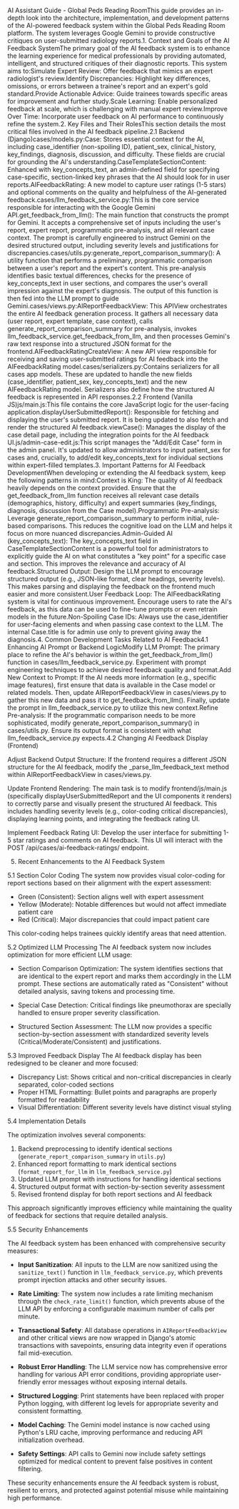 AI Assistant Guide - Global Peds Reading RoomThis guide provides an in-depth look into the architecture, implementation, and development patterns of the AI-powered feedback system within the Global Peds Reading Room platform. The system leverages Google Gemini to provide constructive critiques on user-submitted radiology reports.1. Context and Goals of the AI Feedback SystemThe primary goal of the AI feedback system is to enhance the learning experience for medical professionals by providing automated, intelligent, and structured critiques of their diagnostic reports. This system aims to:Simulate Expert Review: Offer feedback that mimics an expert radiologist's review.Identify Discrepancies: Highlight key differences, omissions, or errors between a trainee's report and an expert's gold standard.Provide Actionable Advice: Guide trainees towards specific areas for improvement and further study.Scale Learning: Enable personalized feedback at scale, which is challenging with manual expert review.Improve Over Time: Incorporate user feedback on AI performance to continuously refine the system.2. Key Files and Their RolesThis section details the most critical files involved in the AI feedback pipeline.2.1 Backend (Django)cases/models.py:Case: Stores essential context for the AI, including case_identifier (non-spoiling ID), patient_sex, clinical_history, key_findings, diagnosis, discussion, and difficulty. These fields are crucial for grounding the AI's understanding.CaseTemplateSectionContent: Enhanced with key_concepts_text, an admin-defined field for specifying case-specific, section-linked key phrases that the AI should look for in user reports.AIFeedbackRating: A new model to capture user ratings (1-5 stars) and optional comments on the quality and helpfulness of the AI-generated feedback.cases/llm_feedback_service.py:This is the core service responsible for interacting with the Google Gemini API.get_feedback_from_llm(): The main function that constructs the prompt for Gemini. It accepts a comprehensive set of inputs including the user's report, expert report, programmatic pre-analysis, and all relevant case context. The prompt is carefully engineered to instruct Gemini on the desired structured output, including severity levels and justifications for discrepancies.cases/utils.py:generate_report_comparison_summary(): A utility function that performs a preliminary, programmatic comparison between a user's report and the expert's content. This pre-analysis identifies basic textual differences, checks for the presence of key_concepts_text in user sections, and compares the user's overall impression against the expert's diagnosis. The output of this function is then fed into the LLM prompt to guide Gemini.cases/views.py:AIReportFeedbackView: This APIView orchestrates the entire AI feedback generation process. It gathers all necessary data (user report, expert template, case context), calls generate_report_comparison_summary for pre-analysis, invokes llm_feedback_service.get_feedback_from_llm, and then processes Gemini's raw text response into a structured JSON format for the frontend.AIFeedbackRatingCreateView: A new API view responsible for receiving and saving user-submitted ratings for AI feedback into the AIFeedbackRating model.cases/serializers.py:Contains serializers for all cases app models. These are updated to handle the new fields (case_identifier, patient_sex, key_concepts_text) and the new AIFeedbackRating model. Serializers also define how the structured AI feedback is represented in API responses.2.2 Frontend (Vanilla JS)js/main.js:This file contains the core JavaScript logic for the user-facing application.displayUserSubmittedReport(): Responsible for fetching and displaying the user's submitted report. It is being updated to also fetch and render the structured AI feedback.viewCase(): Manages the display of the case detail page, including the integration points for the AI feedback UI.js/admin-case-edit.js:This script manages the "Add/Edit Case" form in the admin panel. It's updated to allow administrators to input patient_sex for cases and, crucially, to add/edit key_concepts_text for individual sections within expert-filled templates.3. Important Patterns for AI Feedback DevelopmentWhen developing or extending the AI feedback system, keep the following patterns in mind:Context is King: The quality of AI feedback heavily depends on the context provided. Ensure that the get_feedback_from_llm function receives all relevant case details (demographics, history, difficulty) and expert summaries (key_findings, diagnosis, discussion from the Case model).Programmatic Pre-analysis: Leverage generate_report_comparison_summary to perform initial, rule-based comparisons. This reduces the cognitive load on the LLM and helps it focus on more nuanced discrepancies.Admin-Guided AI (key_concepts_text): The key_concepts_text field in CaseTemplateSectionContent is a powerful tool for administrators to explicitly guide the AI on what constitutes a "key point" for a specific case and section. This improves the relevance and accuracy of AI feedback.Structured Output: Design the LLM prompt to encourage structured output (e.g., JSON-like format, clear headings, severity levels). This makes parsing and displaying the feedback on the frontend much easier and more consistent.User Feedback Loop: The AIFeedbackRating system is vital for continuous improvement. Encourage users to rate the AI's feedback, as this data can be used to fine-tune prompts or even retrain models in the future.Non-Spoiling Case IDs: Always use the case_identifier for user-facing elements and when passing case context to the LLM. The internal Case.title is for admin use only to prevent giving away the diagnosis.4. Common Development Tasks Related to AI Feedback4.1 Enhancing AI Prompt or Backend LogicModify LLM Prompt: The primary place to refine the AI's behavior is within the get_feedback_from_llm() function in cases/llm_feedback_service.py. Experiment with prompt engineering techniques to achieve desired feedback quality and format.Add New Context to Prompt: If the AI needs more information (e.g., specific image features), first ensure that data is available in the Case model or related models. Then, update AIReportFeedbackView in cases/views.py to gather this new data and pass it to get_feedback_from_llm(). Finally, update the prompt in llm_feedback_service.py to utilize this new context.Refine Pre-analysis: If the programmatic comparison needs to be more sophisticated, modify generate_report_comparison_summary() in cases/utils.py. Ensure its output format is consistent with what llm_feedback_service.py expects.4.2 Changing AI Feedback Display (Frontend)

Adjust Backend Output Structure: If the frontend requires a different JSON structure for the AI feedback, modify the _parse_llm_feedback_text method within AIReportFeedbackView in cases/views.py.

Update Frontend Rendering: The main task is to modify frontend/js/main.js (specifically displayUserSubmittedReport and the UI components it renders) to correctly parse and visually present the structured AI feedback. This includes handling severity levels (e.g., color-coding critical discrepancies), displaying learning points, and integrating the feedback rating UI.

Implement Feedback Rating UI: Develop the user interface for submitting 1-5 star ratings and comments on AI feedback. This UI will interact with the POST /api/cases/ai-feedback-ratings/ endpoint.

5. Recent Enhancements to the AI Feedback System

5.1 Section Color Coding
The system now provides visual color-coding for report sections based on their alignment with the expert assessment:
- Green (Consistent): Section aligns well with expert assessment
- Yellow (Moderate): Notable differences but would not affect immediate patient care
- Red (Critical): Major discrepancies that could impact patient care

This color-coding helps trainees quickly identify areas that need attention.

5.2 Optimized LLM Processing
The AI feedback system now includes optimization for more efficient LLM usage:

- Section Comparison Optimization: The system identifies sections that are identical to the expert report and marks them accordingly in the LLM prompt. These sections are automatically rated as "Consistent" without detailed analysis, saving tokens and processing time.

- Special Case Detection: Critical findings like pneumothorax are specially handled to ensure proper severity classification.

- Structured Section Assessment: The LLM now provides a specific section-by-section assessment with standardized severity levels (Critical/Moderate/Consistent) and justifications.

5.3 Improved Feedback Display
The AI feedback display has been redesigned to be cleaner and more focused:

- Discrepancy List: Shows critical and non-critical discrepancies in clearly separated, color-coded sections
- Proper HTML Formatting: Bullet points and paragraphs are properly formatted for readability
- Visual Differentiation: Different severity levels have distinct visual styling

5.4 Implementation Details

The optimization involves several components:
1. Backend preprocessing to identify identical sections (`generate_report_comparison_summary` in `utils.py`)
2. Enhanced report formatting to mark identical sections (`format_report_for_llm` in `llm_feedback_service.py`)
3. Updated LLM prompt with instructions for handling identical sections
4. Structured output format with section-by-section severity assessment
5. Revised frontend display for both report sections and AI feedback

This approach significantly improves efficiency while maintaining the quality of feedback for sections that require detailed analysis.

5.5 Security Enhancements

The AI feedback system has been enhanced with comprehensive security measures:

- **Input Sanitization**: All inputs to the LLM are now sanitized using the `sanitize_text()` function in `llm_feedback_service.py`, which prevents prompt injection attacks and other security issues.

- **Rate Limiting**: The system now includes a rate limiting mechanism through the `check_rate_limit()` function, which prevents abuse of the LLM API by enforcing a configurable maximum number of calls per minute.

- **Transactional Safety**: All database operations in `AIReportFeedbackView` and other critical views are now wrapped in Django's atomic transactions with savepoints, ensuring data integrity even if operations fail mid-execution.

- **Robust Error Handling**: The LLM service now has comprehensive error handling for various API error conditions, providing appropriate user-friendly error messages without exposing internal details.

- **Structured Logging**: Print statements have been replaced with proper Python logging, with different log levels for appropriate severity and consistent formatting.

- **Model Caching**: The Gemini model instance is now cached using Python's LRU cache, improving performance and reducing API initialization overhead.

- **Safety Settings**: API calls to Gemini now include safety settings optimized for medical content to prevent false positives in content filtering.

These security enhancements ensure the AI feedback system is robust, resilient to errors, and protected against potential misuse while maintaining high performance.
